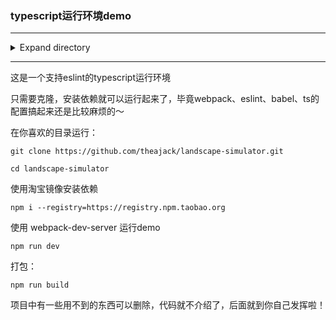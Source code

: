 ### typescript运行环境demo



--------

<details>
    <summary>Expand directory</summary>

<!-- toc -->



<!-- tocstop -->

</details>

--------

这是一个支持eslint的typescript运行环境

只需要克隆，安装依赖就可以运行起来了，毕竟webpack、eslint、babel、ts的配置搞起来还是比较麻烦的～

在你喜欢的目录运行：

```
git clone https://github.com/theajack/landscape-simulator.git
```

```
cd landscape-simulator
```

使用淘宝镜像安装依赖

```
npm i --registry=https://registry.npm.taobao.org
```

使用 webpack-dev-server 运行demo

```
npm run dev
```

打包：

```
npm run build
```


项目中有一些用不到的东西可以删除，代码就不介绍了，后面就到你自己发挥啦！
